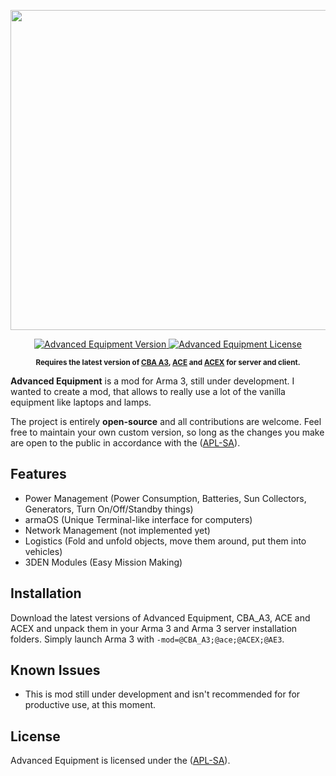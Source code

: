 <p align="center">
    <img src="https://github.com/y0014984/Advanced-Equipment/raw/master/design/Advanced-Eqipment-Logo.jpg" width="512">
</p>

<p align="center">
    <a href="https://github.com/y0014984/Advanced-Equipment/releases/latest">
        <img src="https://img.shields.io/badge/Version-0.1.0-blue.svg?style=flat-square" alt="Advanced Equipment Version">
    </a>
    <a href="https://www.bistudio.com/community/licenses/arma-public-license-share-alike">
        <img src="https://img.shields.io/badge/License-APL%20SA-red.svg?style=flat-square" alt="Advanced Equipment License">
    </a>
</p>

<p align="center">
    <sup><strong>Requires the latest version of <a href="https://github.com/CBATeam/CBA_A3/releases">CBA A3</a>, <a href="https://github.com/acemod/ACE3/releases">ACE</a> and <a href="https://github.com/acemod/ACEX/releases">ACEX</a> for server and client.<br/></strong></sup>
</p>

**Advanced Equipment** is a mod for Arma 3, still under development. I wanted to create a mod, that allows to really use a lot of the vanilla equipment like laptops and lamps.

The project is entirely **open-source** and all contributions are welcome. Feel free to maintain your own custom version, so long as the changes you make are open to the public in accordance with the ([APL-SA](https://www.bistudio.com/community/licenses/arma-public-license-share-alike)).

## Features

- Power Management (Power Consumption, Batteries, Sun Collectors, Generators, Turn On/Off/Standby things)
- armaOS (Unique Terminal-like interface for computers)
- Network Management (not implemented yet)
- Logistics (Fold and unfold objects, move them around, put them into vehicles)
- 3DEN Modules (Easy Mission Making)

## Installation

Download the latest versions of Advanced Equipment, CBA_A3, ACE and ACEX and unpack them in your Arma 3 and Arma 3 server installation folders.
Simply launch Arma 3 with `-mod=@CBA_A3;@ace;@ACEX;@AE3`.

## Known Issues

* This is mod still under development and isn't recommended for for productive use, at this moment.

## License

Advanced Equipment is licensed under the ([APL-SA](https://www.bistudio.com/community/licenses/arma-public-license-share-alike)).
